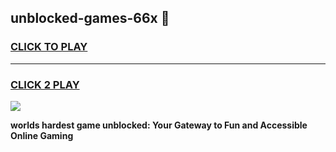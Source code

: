 
## unblocked-games-66x 👋
<h3>
<a href="https://premium.freeplayer.one?title=unblocked-games-66x&ref=14F">CLICK TO PLAY</a></h3>
<hr>

<h3>
<a href="https://premium.freeplayer.one?title=unblocked-games-66x&ref=14F">CLICK 2 PLAY</a>
  
</h3>

<a href="https://premium.freeplayer.one?title=unblocked-games-66x&ref=12F/"><img src="https://clearcache.store/games.png"></a>


**worlds hardest game unblocked: Your Gateway to Fun and Accessible Online Gaming**
